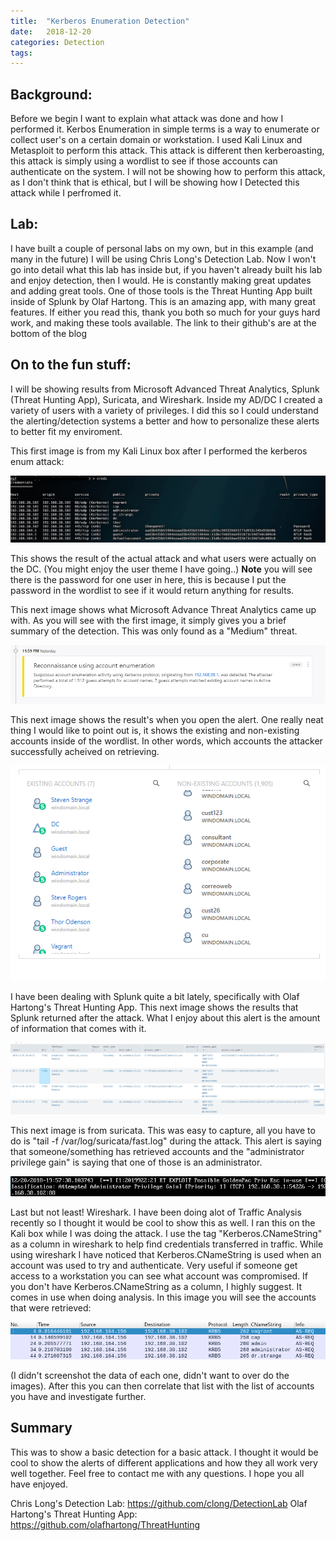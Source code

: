 ```yaml
---
title:  "Kerberos Enumeration Detection"
date:   2018-12-20 
categories: Detection
tags: 
---
```

Background:
---
Before we begin I want to explain what attack was done and how I performed it. Kerbos Enumeration in simple terms is a way to enumerate or collect user's on a certain domain or workstation. I used Kali Linux and Metasploit to perform this attack. This attack is different then kerberoasting, this attack is simply using a wordlist to see if those accounts can authenticate on the system. I will not be showing how to perform this attack, as I don't think that is ethical, but I will be showing how I Detected this attack while I perfromed it.

Lab:
--
I have built a couple of personal labs on my own, but in this example (and many in the future) I will be using Chris Long's Detection Lab. Now I won't go into detail what this lab has inside but, if you haven't already built his lab and enjoy detection, then I would. He is constantly making great updates and adding great tools. One of those tools is the Threat Hunting App built inside of Splunk by Olaf Hartong. This is an amazing app, with many great features. If either you read this, thank you both so much for your guys hard work, and making these tools available. The link to their github's are at the bottom of the blog

On to the fun stuff:
--
I will be showing results from Microsoft Advanced Threat Analytics, Splunk (Threat Hunting App), Suricata, and Wireshark. Inside my AD/DC I created a variety of users with a variety of privileges. I did this so I could understand the alerting/detection systems a better and how to personalize these alerts to better fit my enviroment. 

This first image is from my Kali Linux box after I performed the kerberos enum attack:

![Kerberos-Enumeration](/images/kerb-enum.jpg)

This shows the result of the actual attack and what users were actually on the DC. (You might enjoy the user theme I have going..) **Note** you will see there is the password for one user in here, this is because I put the password in the wordlist to see if it would return anything for results. 

This next image shows what Microsoft Advance Threat Analytics came up with. As you will see with the first image, it simply gives you a brief summary of the detection. This was only found as a "Medium" threat. 

![Mic-Anal](/images/anal1.png)

This next image shows the result's when you open the alert. One really neat thing I would like to point out is, it shows the existing and non-existing accounts inside of the wordlist. In other words, which accounts the attacker successfully acheived on retrieving. 

![Mic-Anal2](/images/anal2.png)

I have been dealing with Splunk quite a bit lately, specifically with Olaf Hartong's Threat Hunting App. This next image shows the results that Splunk returned after the attack. What I enjoy about this alert is the amount of information that comes with it. 

![Splunk](/images/splunk.png)

This next image is from suricata. This was easy to capture, all you have to do is "tail -f /var/log/suricata/fast.log" during the attack. This alert is saying that someone/something has retrieved accounts and the "administrator privilege gain" is saying that one of those is an administrator. 

![Suricata](/images/suricata.png)

Last but not least! Wireshark. I have been doing alot of Traffic Analysis recently so I thought it would be cool to show this as well. I ran this on the Kali box while I was doing the attack. I use the tag "Kerberos.CNameString" as a column in wireshark to help find credentials transferred in traffic. While using wireshark I have noticed that Kerberos.CNameString is used when an account was used to try and authenticate. Very useful if someone get access to a workstation you can see what account was compromised. If you don't have Kerberos.CNameString as a column, I highly suggest. It comes in use when doing analysis. 
In this image you will see the accounts that were retrieved:

![Wireshark](/images/ws.png)

(I didn't screenshot the data of each one, didn't want to over do the images). After this you can then correlate that list with the list of accounts you have and investigate further.  

Summary
--
This was to show a basic detection for a basic attack. I thought it would be cool to show the alerts of different applications and how they all work very well together. Feel free to contact me with any questions.
I hope you all have enjoyed. 

Chris Long's Detection Lab:
https://github.com/clong/DetectionLab
Olaf Hartong's Threat Hunting App:
https://github.com/olafhartong/ThreatHunting
